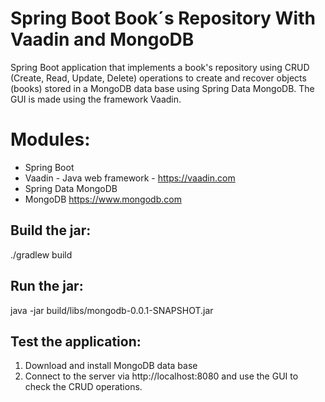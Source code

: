 Spring Boot Book´s Repository With Vaadin and MongoDB
==============

Spring Boot application that implements a book's repository using 
CRUD (Create, Read, Update, Delete) operations to create and recover
objects (books) stored in a MongoDB data base using Spring Data MongoDB.
The GUI is made using the framework Vaadin.

Modules:
========
- Spring Boot
- Vaadin - Java web framework - https://vaadin.com
- Spring Data MongoDB
- MongoDB https://www.mongodb.com

Build the jar:
-------------------------
./gradlew build

Run the jar:
-------------------------
java -jar build/libs/mongodb-0.0.1-SNAPSHOT.jar

Test the application:
-------------------------
1. Download and install MongoDB data base
2. Connect to the server via http://localhost:8080 and use the GUI
to check the CRUD operations.

